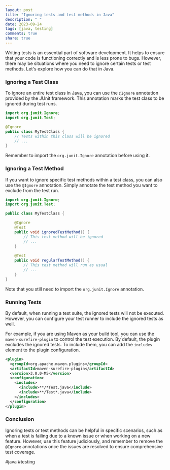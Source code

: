 ```yaml
---
layout: post
title: "Ignoring tests and test methods in Java"
description: " "
date: 2023-09-24
tags: [java, testing]
comments: true
share: true
---
```


Writing tests is an essential part of software development. It helps to ensure that your code is functioning correctly and is less prone to bugs. However, there may be situations where you need to ignore certain tests or test methods. Let's explore how you can do that in Java.

### Ignoring a Test Class

To ignore an entire test class in Java, you can use the `@Ignore` annotation provided by the JUnit framework. This annotation marks the test class to be ignored during test runs.

```java
import org.junit.Ignore;
import org.junit.Test;

@Ignore
public class MyTestClass {
    // Tests within this class will be ignored
    // ...
}
```
Remember to import the `org.junit.Ignore` annotation before using it.

### Ignoring a Test Method

If you want to ignore specific test methods within a test class, you can also use the `@Ignore` annotation. Simply annotate the test method you want to exclude from the test run.

```java
import org.junit.Ignore;
import org.junit.Test;

public class MyTestClass {

    @Ignore
    @Test
    public void ignoredTestMethod() {
        // This test method will be ignored
        // ...
    }
    
    @Test
    public void regularTestMethod() {
        // This test method will run as usual
        // ...
    }
}
```
Note that you still need to import the `org.junit.Ignore` annotation.

### Running Tests

By default, when running a test suite, the ignored tests will not be executed. However, you can configure your test runner to include the ignored tests as well.

For example, if you are using Maven as your build tool, you can use the `maven-surefire-plugin` to control the test execution. By default, the plugin excludes the ignored tests. To include them, you can add the `includes` element to the plugin configuration.

```xml
<plugin>
  <groupId>org.apache.maven.plugins</groupId>
  <artifactId>maven-surefire-plugin</artifactId>
  <version>3.0.0-M5</version>
  <configuration>
    <includes>
      <include>**/*Test.java</include>
      <include>**/Test*.java</include>
    </includes>
  </configuration>
</plugin>
```

### Conclusion

Ignoring tests or test methods can be helpful in specific scenarios, such as when a test is failing due to a known issue or when working on a new feature. However, use this feature judiciously, and remember to remove the `@Ignore` annotations once the issues are resolved to ensure comprehensive test coverage.

#java #testing